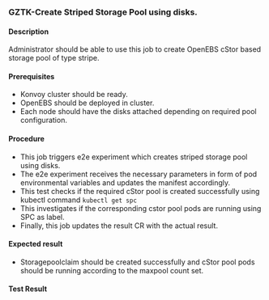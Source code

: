 ### GZTK-Create Striped Storage Pool using disks.

#### Description

Administrator should be able to use this job to create OpenEBS cStor based storage pool of type stripe.

#### Prerequisites

- Konvoy cluster should be ready.
- OpenEBS should be deployed in cluster.
- Each node should have the disks attached depending on required pool configuration.

#### Procedure

- This job triggers e2e experiment which creates striped storage pool using disks.
- The e2e experiment receives the necessary parameters in form of pod environmental variables and updates the manifest accordingly.
- This test checks if the required cStor pool is created successfully using kubectl command `kubectl get spc`
- This investigates if the corresponding cstor pool pods are running using SPC as label.
- Finally, this job updates the result CR with the actual result.

#### Expected result

- Storagepoolclaim should be created successfully and cStor pool pods should be running according to the maxpool count set.

#### Test Result
